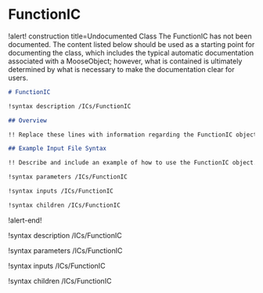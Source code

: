 # FunctionIC

!alert! construction title=Undocumented Class
The FunctionIC has not been documented. The content listed below should be used as a starting point for
documenting the class, which includes the typical automatic documentation associated with a
MooseObject; however, what is contained is ultimately determined by what is necessary to make the
documentation clear for users.

```markdown
# FunctionIC

!syntax description /ICs/FunctionIC

## Overview

!! Replace these lines with information regarding the FunctionIC object.

## Example Input File Syntax

!! Describe and include an example of how to use the FunctionIC object.

!syntax parameters /ICs/FunctionIC

!syntax inputs /ICs/FunctionIC

!syntax children /ICs/FunctionIC
```
!alert-end!

!syntax description /ICs/FunctionIC

!syntax parameters /ICs/FunctionIC

!syntax inputs /ICs/FunctionIC

!syntax children /ICs/FunctionIC
